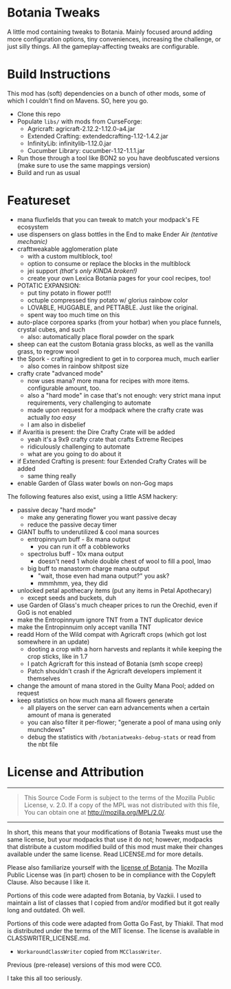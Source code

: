 Botania Tweaks
==============

A little mod containing tweaks to Botania. Mainly focused around adding more configuration options, tiny conveniences, increasing the challenge, or just silly things. All the gameplay-affecting tweaks are configurable.

Build Instructions
==================

This mod has (soft) dependencies on a bunch of other mods, some of which I couldn't find on Mavens. SO, here you go.

* Clone this repo
* Populate `libs/` with mods from CurseForge:
  * Agricraft: agricraft-2.12.2-1.12.0-a4.jar
  * Extended Crafting: extendedcrafting-1.12-1.4.2.jar
  * InfinityLib: infinitylib-1.12.0.jar
  * Cucumber Library: cucumber-1.12-1.1.1.jar
* Run those through a tool like BON2 so you have deobfuscated versions (make sure to use the same mappings version)
* Build and run as usual

Featureset
==========

* mana fluxfields that you can tweak to match your modpack's FE ecosystem
* use dispensers on glass bottles in the End to make Ender Air *(tentative mechanic)*
* crafttweakable agglomeration plate
  * with a custom multiblock, too!
  * option to consume or replace the blocks in the multiblock
  * jei support *(that's only KINDA broken!)*
  * create your own Lexica Botania pages for your cool recipes, too!
* POTATIC EXPANSION: 
  * put tiny potato in flower pot!!!
  * octuple compressed tiny potato w/ glorius rainbow color
  * LOVABLE, HUGGABLE, and PETTABLE. Just like the original.
  * spent way too much time on this
* auto-place corporea sparks (from your hotbar) when you place funnels, crystal cubes, and such
  * also: automatically place floral powder on the spark
* sheep can eat the custom Botania grass blocks, as well as the vanilla grass, to regrow wool
* the Spork - crafting ingredient to get in to corporea much, much earlier
  * also comes in rainbow shitpost size
* crafty crate "advanced mode"
  * now uses mana? more mana for recipes with more items. configurable amount, too.
  * also a "hard mode" in case that's not enough: very strict mana input requirements, very challenging to automate
  * made upon request for a modpack where the crafty crate was actually *too easy*
  * I am also in disbelief
* if Avaritia is present: the Dire Crafty Crate will be added
  * yeah it's a 9x9 crafty crate that crafts Extreme Recipes
  * ridiculously challenging to automate
  * what are you going to do about it
* if Extended Crafting is present: four Extended Crafty Crates will be added
  * same thing really
* enable Garden of Glass water bowls on non-Gog maps

The following features also exist, using a little ASM hackery: 

* passive decay "hard mode"
  * make any generating flower you want passive decay
  * reduce the passive decay timer
* GIANT buffs to underutilized & cool mana sources
  * entropinnyum buff - 8x mana output
    * you can run it off a cobbleworks
  * spectrolus buff - 10x mana output
    * doesn't need 1 whole double chest of wool to fill a pool, lmao
  * big buff to manastorm charge mana output 
    * "wait, those even had mana output?" you ask?
    * mmmhmm, yea, they did
* unlocked petal apothecary items (put any items in Petal Apothecary)
  * except seeds and buckets, duh
* use Garden of Glass's much cheaper prices to run the Orechid, even if GoG is not enabled
* make the Entropinnyum ignore TNT from a TNT duplicator device
* make the Entropinnuim only accept vanilla TNT
* readd Horn of the Wild compat with Agricraft crops (which got lost somewhere in an update)
  * dooting a crop with a horn harvests and replants it while keeping the crop sticks, like in 1.7
  * I patch Agricraft for this instead of Botania (smh scope creep)
  * Patch shouldn't crash if the Agricraft developers implement it themselves
* change the amount of mana stored in the Guilty Mana Pool; added on request
* keep statistics on how much mana all flowers generate
  * all players on the server can earn advancements when a certain amount of mana is generated
  * you can also filter it per-flower; "generate a pool of mana using only munchdews"
  * debug the statistics with `/botaniatweaks-debug-stats` or read from the nbt file

License and Attribution
=======================

---

> This Source Code Form is subject to the terms of the Mozilla Public License, v. 2.0. If a copy of the MPL was not distributed with this file, You can obtain one at http://mozilla.org/MPL/2.0/.

---

In short, this means that your modifications of Botania Tweaks must use the same license, but your modpacks that use it do not; however, modpacks that distribute a custom modified build of this mod must make their changes available under the same license. Read LICENSE.md for more details.

Please also familiarize yourself with the [license of Botania](https://botaniamod.net/license.php). The Mozilla Public License was (in part) chosen to be in compliance with the Copyleft Clause. Also because I like it.

Portions of this code were adapted from Botania, by Vazkii. I used to maintain a list of classes that I copied from and/or modified but it got really long and outdated. Oh well.

Portions of this code were adapted from Gotta Go Fast, by Thiakil. That mod is distributed under the terms of the MIT license. The license is available in CLASSWRITER_LICENSE.md.

* `WorkaroundClassWriter` copied from `MCClassWriter`.

Previous (pre-release) versions of this mod were CC0.

I take this all too seriously.